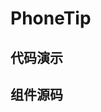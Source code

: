 <script setup>
  import PhoneTip from './Components/PhoneTip/index.vue'
</script>

# PhoneTip

<ContainerBox title="介绍">
<template #desc>
如果你在移动端浏览，将会提示你横屏查看
</template>
</ContainerBox>

## 代码演示

<ContainerBox title="基础用法">
<template #desc>
当屏幕宽度小于屏幕高度时，会提示横屏查看
</template>

<PhoneTip />
</ContainerBox>

## 组件源码

<ContainerBox>
<CodeBox>
<template #codes>

```vue
<script setup lang="ts">
import { onMounted, ref } from "vue";

const show = ref(false);

const tip = () => {
  show.value = window.innerWidth < window.innerHeight;
};

onMounted(() => {
  tip();
  window.addEventListener("resize", () => {
    tip();
  });
});
</script>

<template>
  <div v-if="show" class="phone-tip">
    <svg
      class="phone"
      t="1662996968845"
      viewBox="0 0 1024 1024"
      version="1.1"
      xmlns="http://www.w3.org/2000/svg"
      p-id="6434"
    >
      <path
        d="M734.608696 1024 289.391304 1024c-49.174261 0-89.043478-39.869217-89.043478-89.043478L200.347826 89.043478c0-49.174261 39.869217-89.043478 89.043478-89.043478l445.217391 0c49.174261 0 89.043478 39.869217 89.043478 89.043478l0 845.913043C823.652174 984.130783 783.782957 1024 734.608696 1024zM779.130435 89.043478c0-24.598261-19.923478-44.521739-44.521739-44.521739L289.391304 44.521739C264.793043 44.521739 244.869565 64.445217 244.869565 89.043478l0 22.26087 534.26087 0L779.130435 89.043478zM779.130435 155.826087 244.869565 155.826087l0 712.347826 534.26087 0L779.130435 155.826087zM779.130435 912.695652 244.869565 912.695652l0 22.26087c0 24.598261 19.923478 44.521739 44.521739 44.521739l445.217391 0c24.598261 0 44.521739-19.923478 44.521739-44.521739L779.130435 912.695652z"
        p-id="6435"
        fill="#ffffff"
      ></path>
    </svg>
    <div class="message">
      <span>横屏查看更佳</span>
      <span>手机下拉状态栏</span>
      <span>设置自动旋屏，取消方向锁定</span>
    </div>
  </div>
</template>

<style scoped lang="less">
.phone-tip {
  position: fixed;
  top: 0;
  left: 0;
  z-index: 999;
  display: flex;
  justify-content: center;
  align-items: center;
  flex-direction: column;
  width: 100%;
  height: 100%;
  color: #fff;
  font-size: 20px;
  font-weight: bold;
  background-color: rgb(0 0 0 / 90%);

  .phone {
    width: 200px;
    margin-bottom: 50px;
    animation: rotate 2s infinite ease-out;

    @keyframes rotate {
      50% {
        transform: rotate(-90deg);
      }

      75% {
        transform: rotate(-90deg);
      }
    }
  }

  .message {
    display: flex;
    flex-direction: column;
    text-align: center;
  }
}
</style>
```
</template>
</CodeBox>
</ContainerBox>